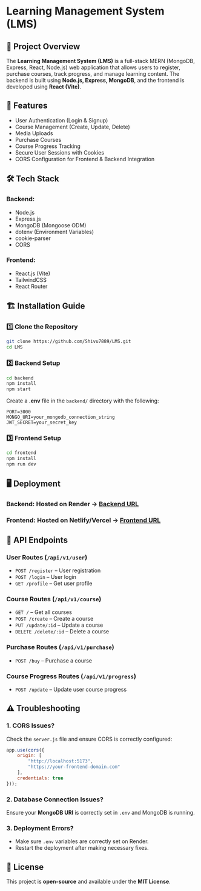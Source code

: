# Learning Management System (LMS)

## 📌 Project Overview
The **Learning Management System (LMS)** is a full-stack MERN (MongoDB, Express, React, Node.js) web application that allows users to register, purchase courses, track progress, and manage learning content. The backend is built using **Node.js, Express, MongoDB**, and the frontend is developed using **React (Vite)**.

## 🚀 Features
- User Authentication (Login & Signup)
- Course Management (Create, Update, Delete)
- Media Uploads
- Purchase Courses
- Course Progress Tracking
- Secure User Sessions with Cookies
- CORS Configuration for Frontend & Backend Integration

## 🛠 Tech Stack
### **Backend:**
- Node.js
- Express.js
- MongoDB (Mongoose ODM)
- dotenv (Environment Variables)
- cookie-parser
- CORS

### **Frontend:**
- React.js (Vite)
- TailwindCSS
- React Router

## 🏗 Installation Guide
### **1️⃣ Clone the Repository**
```sh
git clone https://github.com/Shivu7889/LMS.git
cd LMS
```

### **2️⃣ Backend Setup**
```sh
cd backend
npm install
npm start
```

Create a **.env** file in the `backend/` directory with the following:
```
PORT=3000
MONGO_URI=your_mongodb_connection_string
JWT_SECRET=your_secret_key
```

### **3️⃣ Frontend Setup**
```sh
cd frontend
npm install
npm run dev
```

## 🖥 Deployment
### **Backend:** Hosted on Render → [Backend URL](https://lms-x6sc.onrender.com)
### **Frontend:** Hosted on Netlify/Vercel → [Frontend URL](https://your-frontend-link.com)

## 🔗 API Endpoints
### **User Routes** (`/api/v1/user`)
- `POST /register` – User registration
- `POST /login` – User login
- `GET /profile` – Get user profile

### **Course Routes** (`/api/v1/course`)
- `GET /` – Get all courses
- `POST /create` – Create a course
- `PUT /update/:id` – Update a course
- `DELETE /delete/:id` – Delete a course

### **Purchase Routes** (`/api/v1/purchase`)
- `POST /buy` – Purchase a course

### **Course Progress Routes** (`/api/v1/progress`)
- `POST /update` – Update user course progress

## ⚠ Troubleshooting
### **1. CORS Issues?**
Check the `server.js` file and ensure CORS is correctly configured:
```js
app.use(cors({
    origin: [
        "http://localhost:5173",
        "https://your-frontend-domain.com"
    ],
    credentials: true
}));
```

### **2. Database Connection Issues?**
Ensure your **MongoDB URI** is correctly set in `.env` and MongoDB is running.

### **3. Deployment Errors?**
- Make sure `.env` variables are correctly set on Render.
- Restart the deployment after making necessary fixes.

## 📜 License
This project is **open-source** and available under the **MIT License**.